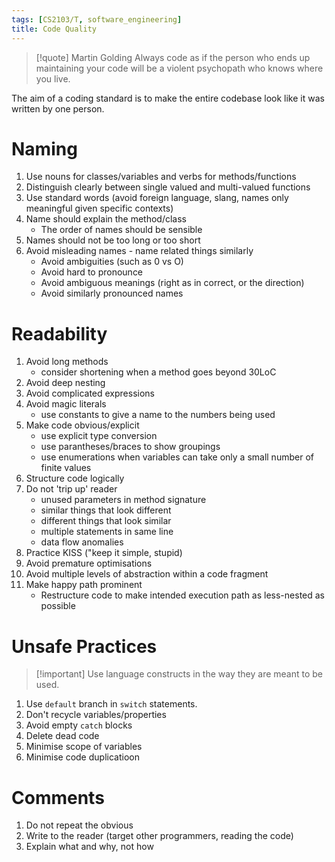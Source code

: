 ```yaml
---
tags: [CS2103/T, software_engineering]
title: Code Quality
---
```

> [!quote] Martin Golding
> Always code as if the person who ends up maintaining your code will be a violent psychopath who knows where you live.

The aim of a coding standard is to make the entire codebase look like it was written by one person. 

# Naming

1. Use nouns for classes/variables and verbs for methods/functions
2. Distinguish clearly between single valued and multi-valued functions
3. Use standard words (avoid foreign language, slang, names only meaningful given specific contexts)
4. Name should explain the method/class
	- The order of names should be sensible
5. Names should not be too long or too short
6. Avoid misleading names - name related things similarly
	- Avoid ambiguities (such as 0 vs O)
	- Avoid hard to pronounce
	- Avoid ambiguous meanings (right as in correct, or the direction)
	- Avoid similarly pronounced names

# Readability

1. Avoid long methods
	- consider shortening when a method goes beyond 30LoC
2. Avoid deep nesting
3. Avoid complicated expressions
4. Avoid magic literals
	- use constants to give a name to the numbers being used
5. Make code obvious/explicit
	- use explicit type conversion
	- use parantheses/braces to show groupings
	- use enumerations when variables can take only a small number of finite values
6. Structure code logically
7. Do not 'trip up' reader
	- unused parameters in method signature
	- similar things that look different
	- different things that look similar
	- multiple statements in same line
	- data flow anomalies
8. Practice KISS ("keep it simple, stupid)
9. Avoid premature optimisations
10. Avoid multiple levels of abstraction within a code fragment
11. Make happy path prominent
	- Restructure code to make intended execution path as less-nested as possible
# Unsafe Practices

> [!important] Use language constructs in the way they are meant to be used.

1. Use `default` branch in `switch` statements.
2. Don't recycle variables/properties
3. Avoid empty `catch` blocks
4. Delete dead code
5. Minimise scope of variables
6. Minimise code duplicatioon

# Comments

1. Do not repeat the obvious
2. Write to the reader (target other programmers, reading the code)
3. Explain what and why, not how


